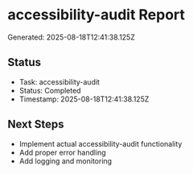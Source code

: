 # accessibility-audit Report

Generated: 2025-08-18T12:41:38.125Z

## Status
- Task: accessibility-audit
- Status: Completed
- Timestamp: 2025-08-18T12:41:38.125Z

## Next Steps
- Implement actual accessibility-audit functionality
- Add proper error handling
- Add logging and monitoring
